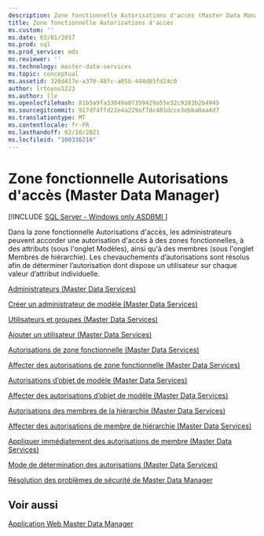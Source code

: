 ```yaml
---
description: Zone fonctionnelle Autorisations d'accès (Master Data Manager)
title: Zone fonctionnelle Autorisations d'accès
ms.custom: ''
ms.date: 03/01/2017
ms.prod: sql
ms.prod_service: mds
ms.reviewer: ''
ms.technology: master-data-services
ms.topic: conceptual
ms.assetid: 320d417e-a370-48fc-a05b-444d85fd24c0
author: lrtoyou1223
ms.author: lle
ms.openlocfilehash: 81b5a9fa33049a07359429a55e32c9283b2b4945
ms.sourcegitcommit: 917df4ffd22e4a229af7dc481dcce3ebba0aa4d7
ms.translationtype: MT
ms.contentlocale: fr-FR
ms.lasthandoff: 02/10/2021
ms.locfileid: "100336216"
---
```

# <a name="user-and-group-permissions-functional-area-master-data-manager"></a>Zone fonctionnelle Autorisations d'accès (Master Data Manager)

[!INCLUDE [SQL Server - Windows only ASDBMI  ](../includes/applies-to-version/sql-windows-only-asdbmi.md)]

  Dans la zone fonctionnelle Autorisations d'accès, les administrateurs peuvent accorder une autorisation d'accès à des zones fonctionnelles, à des attributs (sous l'onglet Modèles), ainsi qu'à des membres (sous l'onglet Membres de hiérarchie). Les chevauchements d’autorisations sont résolus afin de déterminer l’autorisation dont dispose un utilisateur sur chaque valeur d’attribut individuelle.  
  
 [Administrateurs &#40;Master Data Services&#41;](../master-data-services/administrators-master-data-services.md)  
  
 [Créer un administrateur de modèle &#40;Master Data Services&#41;](../master-data-services/create-a-model-administrator-master-data-services.md)  
  
 [Utilisateurs et groupes &#40;Master Data Services&#41;](../master-data-services/users-and-groups-master-data-services.md)  
  
 [Ajouter un utilisateur &#40;Master Data Services&#41;](../master-data-services/add-a-user-master-data-services.md)  
  
 [Autorisations de zone fonctionnelle &#40;Master Data Services&#41;](../master-data-services/functional-area-permissions-master-data-services.md)  
  
 [Affecter des autorisations de zone fonctionnelle &#40;Master Data Services&#41;](../master-data-services/assign-functional-area-permissions-master-data-services.md)  
  
 [Autorisations d’objet de modèle &#40;Master Data Services&#41;](../master-data-services/model-object-permissions-master-data-services.md)  
  
 [Affecter des autorisations d’objet de modèle &#40;Master Data Services&#41;](../master-data-services/assign-model-object-permissions-master-data-services.md)  
  
 [Autorisations des membres de la hiérarchie &#40;Master Data Services&#41;](../master-data-services/hierarchy-member-permissions-master-data-services.md)  
  
 [Affecter des autorisations de membre de hiérarchie &#40;Master Data Services&#41;](../master-data-services/assign-hierarchy-member-permissions-master-data-services.md)  
  
 [Appliquer immédiatement des autorisations de membre &#40;Master Data Services&#41;](../master-data-services/immediately-apply-member-permissions-master-data-services.md)  
  
 [Mode de détermination des autorisations &#40;Master Data Services&#41;](../master-data-services/how-permissions-are-determined-master-data-services.md)  
  
 [Résolution des problèmes de sécurité de Master Data Manager](https://social.technet.microsoft.com/wiki/contents/articles/troubleshooting-master-data-manager-security-master-data-services.aspx)  
  
## <a name="see-also"></a>Voir aussi  
 [Application Web Master Data Manager](../master-data-services/master-data-manager-web-application.md)  
  
  
